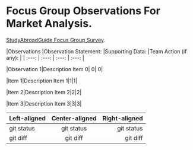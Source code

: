 #  Focus Group Observations For Market Analysis.

 [StudyAbroadGuide Focus Group Survey](https://docs.google.com/forms/d/e/1FAIpQLScj9X045MlKwS6MV4iqcJmKFbzhplZORxbv02UyInDYFxdFLg/viewform?usp=sf_link).


|Observations |Observation Statement:
|Supporting Data:
|Team Action (if any): |
| :---: | :---: | :---: | :---: |

|Observation 1|Description Item 0| 0| 0|

|Item 1|Description Item 1|1|1|

|Item 2|Description Item 2|2|2|

|Item 3|Description Item 3|3|3|

| Left-aligned | Center-aligned | Right-aligned |
| :---         |     :---:      |          ---: |
| git status   | git status     | git status    |
| git diff     | git diff       | git diff      |

